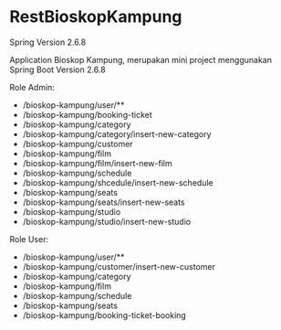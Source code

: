 # RestBioskopKampung
Spring Version 2.6.8

Application Bioskop Kampung, merupakan mini project menggunakan Spring Boot Version 2.6.8

Role Admin:
- /bioskop-kampung/user/** 
- /bioskop-kampung/booking-ticket 
- /bioskop-kampung/category 
- /bioskop-kampung/category/insert-new-category 
- /bioskop-kampung/customer
- /bioskop-kampung/film
- /bioskop-kampung/film/insert-new-film
- /bioskop-kampung/schedule
- /bioskop-kampung/shcedule/insert-new-schedule
- /bioskop-kampung/seats
- /bioskop-kampung/seats/insert-new-seats
- /bioskop-kampung/studio
- /bioskop-kampung/studio/insert-new-studio

Role User:
- /bioskop-kampung/user/**
- /bioskop-kampung/customer/insert-new-customer
- /bioskop-kampung/category
- /bioskop-kampung/film
- /bioskop-kampung/schedule
- /bioskop-kampung/seats
- /bioskop-kampung/booking-ticket-booking
